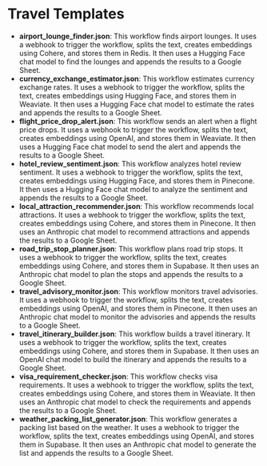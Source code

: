 # Travel Templates

- **airport_lounge_finder.json**: This workflow finds airport lounges. It uses a webhook to trigger the workflow, splits the text, creates embeddings using Cohere, and stores them in Redis. It then uses a Hugging Face chat model to find the lounges and appends the results to a Google Sheet.
- **currency_exchange_estimator.json**: This workflow estimates currency exchange rates. It uses a webhook to trigger the workflow, splits the text, creates embeddings using Hugging Face, and stores them in Weaviate. It then uses a Hugging Face chat model to estimate the rates and appends the results to a Google Sheet.
- **flight_price_drop_alert.json**: This workflow sends an alert when a flight price drops. It uses a webhook to trigger the workflow, splits the text, creates embeddings using OpenAI, and stores them in Weaviate. It then uses a Hugging Face chat model to send the alert and appends the results to a Google Sheet.
- **hotel_review_sentiment.json**: This workflow analyzes hotel review sentiment. It uses a webhook to trigger the workflow, splits the text, creates embeddings using Hugging Face, and stores them in Pinecone. It then uses a Hugging Face chat model to analyze the sentiment and appends the results to a Google Sheet.
- **local_attraction_recommender.json**: This workflow recommends local attractions. It uses a webhook to trigger the workflow, splits the text, creates embeddings using Cohere, and stores them in Pinecone. It then uses an Anthropic chat model to recommend attractions and appends the results to a Google Sheet.
- **road_trip_stop_planner.json**: This workflow plans road trip stops. It uses a webhook to trigger the workflow, splits the text, creates embeddings using Cohere, and stores them in Supabase. It then uses an Anthropic chat model to plan the stops and appends the results to a Google Sheet.
- **travel_advisory_monitor.json**: This workflow monitors travel advisories. It uses a webhook to trigger the workflow, splits the text, creates embeddings using OpenAI, and stores them in Pinecone. It then uses an Anthropic chat model to monitor the advisories and appends the results to a Google Sheet.
- **travel_itinerary_builder.json**: This workflow builds a travel itinerary. It uses a webhook to trigger the workflow, splits the text, creates embeddings using Cohere, and stores them in Supabase. It then uses an OpenAI chat model to build the itinerary and appends the results to a Google Sheet.
- **visa_requirement_checker.json**: This workflow checks visa requirements. It uses a webhook to trigger the workflow, splits the text, creates embeddings using Cohere, and stores them in Weaviate. It then uses an Anthropic chat model to check the requirements and appends the results to a Google Sheet.
- **weather_packing_list_generator.json**: This workflow generates a packing list based on the weather. It uses a webhook to trigger the workflow, splits the text, creates embeddings using OpenAI, and stores them in Supabase. It then uses an Anthropic chat model to generate the list and appends the results to a Google Sheet.
